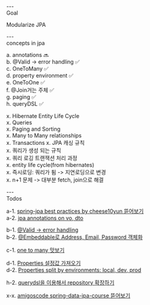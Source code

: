 ---\
Goal

Modularize JPA




---\
concepts in jpa 


a. annotations :soon:\
b. @Valid -> error handling :white_check_mark:\
c. OneToMany :white_check_mark:\
d. property environment :white_check_mark:\
e. OneToOne :white_check_mark:\
f. @Join거는 주체 :white_check_mark:\
g. paging :white_check_mark:\
h. queryDSL :white_check_mark:

x. Hibernate Entity Life Cycle\
x. Queries\
x. Paging and Sorting\
x. Many to Many relationships\
x. Transactions
x. JPA 캐싱 규칙\
x. 쿼리가 생성 되는 규칙\
x. 쿼리 로깅 트랜잭션 처리 과정\
x. entity life cycle(from hibernates)\
x. 즉시로딩: 쿼리가 튐 -> 지연로딩으로 변경\
x. n+1 문제 -> 대부분 fetch, join으로 해결



---\
Todos

a-1. [spring-jpa best practices by cheese10yun 뜯어보기](https://github.com/cheese10yun/spring-jpa-best-practices) \
a-2. [jpa annotations on vo, dto](https://github.com/cheese10yun/spring-jpa-best-practices/blob/master/doc/step-01.md)

b-1. [@Valid -> error handling](https://github.com/cheese10yun/spring-jpa-best-practices/blob/master/doc/step-02.md) \
b-2. [@Embeddable로 Address, Email, Password 객체화](https://github.dev/cheese10yun/spring-jpa-best-practices/tree/step-05)

c-1. [one to many 맛보기](https://github.dev/cheese10yun/spring-jpa-best-practices/tree/step-05)

d-1. [Properties 설정값 가져오기](https://github.com/cheese10yun/spring-jpa-best-practices/blob/master/doc/step-10.md) \
d-2. [Properties split by environments: local, dev, prod](https://github.com/cheese10yun/spring-jpa-best-practices/blob/master/doc/step-11.md)

h-2. [querydsl을 이용해서 repository 확장하기](https://github.com/cheese10yun/spring-jpa-best-practices/blob/master/doc/step-15.md)

x-x. [amigoscode spring-data-jpa-course 뜯어보기](https://github.com/amigoscode/spring-data-jpa-course)

